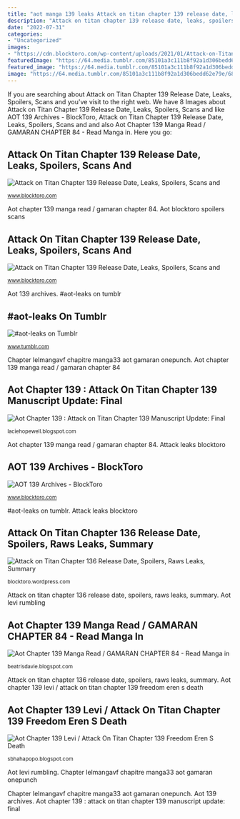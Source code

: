 ```yaml
---
title: "aot manga 139 leaks Attack on titan chapter 139 release date, leaks, spoilers, scans and"
description: "Attack on titan chapter 139 release date, leaks, spoilers, scans and"
date: "2022-07-31"
categories:
- "Uncategorized"
images:
- "https://cdn.blocktoro.com/wp-content/uploads/2021/01/Attack-on-Titan-Chapter-136-Release-Date-Spoilers-Raws-Leaks-Summary-and-Read-Manga-Online.jpg"
featuredImage: "https://64.media.tumblr.com/85101a3c111b8f92a1d306bedd62e79e/68da987f43fd36d6-04/s640x960/ebda9e98d321e005e879a34e6965a4fe4b2662e7.jpg"
featured_image: "https://64.media.tumblr.com/85101a3c111b8f92a1d306bedd62e79e/68da987f43fd36d6-04/s640x960/ebda9e98d321e005e879a34e6965a4fe4b2662e7.jpg"
image: "https://64.media.tumblr.com/85101a3c111b8f92a1d306bedd62e79e/68da987f43fd36d6-04/s640x960/ebda9e98d321e005e879a34e6965a4fe4b2662e7.jpg"
---
```


If you are searching about Attack on Titan Chapter 139 Release Date, Leaks, Spoilers, Scans and you've visit to the right web. We have 8 Images about Attack on Titan Chapter 139 Release Date, Leaks, Spoilers, Scans and like AOT 139 Archives - BlockToro, Attack on Titan Chapter 139 Release Date, Leaks, Spoilers, Scans and and also Aot Chapter 139 Manga Read / GAMARAN CHAPTER 84 - Read Manga in. Here you go:

## Attack On Titan Chapter 139 Release Date, Leaks, Spoilers, Scans And

![Attack on Titan Chapter 139 Release Date, Leaks, Spoilers, Scans and](https://cdn.blocktoro.com/wp-content/uploads/2021/01/Attack-on-Titan-Chapter-139-Release-Date-and-Read-Anime-Online.jpg "#aot-leaks on tumblr")

<small>www.blocktoro.com</small>

Aot chapter 139 manga read / gamaran chapter 84. Aot blocktoro spoilers scans

## Attack On Titan Chapter 139 Release Date, Leaks, Spoilers, Scans And

![Attack on Titan Chapter 139 Release Date, Leaks, Spoilers, Scans and](https://cdn.blocktoro.com/wp-content/uploads/2021/01/Attack-on-Titan-Chapter-139-Release-Date-Leaks-Spoilers-Scans-and-Read-Anime-Online-800x400.jpg "Aot blocktoro spoilers scans")

<small>www.blocktoro.com</small>

Aot 139 archives. #aot-leaks on tumblr

## #aot-leaks On Tumblr

![#aot-leaks on Tumblr](https://64.media.tumblr.com/85101a3c111b8f92a1d306bedd62e79e/68da987f43fd36d6-04/s640x960/ebda9e98d321e005e879a34e6965a4fe4b2662e7.jpg "#aot-leaks on tumblr")

<small>www.tumblr.com</small>

Chapter lelmangavf chapitre manga33 aot gamaran onepunch. Aot chapter 139 manga read / gamaran chapter 84

## Aot Chapter 139 : Attack On Titan Chapter 139 Manuscript Update: Final

![Aot Chapter 139 : Attack on Titan Chapter 139 Manuscript Update: Final](https://cdn.blocktoro.com/wp-content/uploads/2021/04/Attack-on-Titan-Chapter-139-Zekken-Summary-Spoilers-and-Leaks.jpeg "Rumbling yeager sortie shingeki spoilers blocktoro techgamy yaeger kompasiana kincir alasan")

<small>laciehopewell.blogspot.com</small>

Aot chapter 139 manga read / gamaran chapter 84. Attack leaks blocktoro

## AOT 139 Archives - BlockToro

![AOT 139 Archives - BlockToro](https://cdn.blocktoro.com/wp-content/uploads/2021/01/Attack-on-Titan-Chapter-139-Release-Date-Leaks-Spoilers-Scans-and-Read-Anime-Online-1200x900.jpg "Eren mikasa armin aot shingeki kyojin giganti chibi blocktoro trio attacco somoskudasai apocalittica amistad revelan titanes")

<small>www.blocktoro.com</small>

#aot-leaks on tumblr. Attack leaks blocktoro

## Attack On Titan Chapter 136 Release Date, Spoilers, Raws Leaks, Summary

![Attack on Titan Chapter 136 Release Date, Spoilers, Raws Leaks, Summary](https://cdn.blocktoro.com/wp-content/uploads/2021/01/Attack-on-Titan-Chapter-136-Release-Date-Spoilers-Raws-Leaks-Summary-and-Read-Manga-Online.jpg "Aot chapter 139 : attack on titan chapter 139 manuscript update: final")

<small>blocktoro.wordpress.com</small>

Attack on titan chapter 136 release date, spoilers, raws leaks, summary. Aot levi rumbling

## Aot Chapter 139 Manga Read / GAMARAN CHAPTER 84 - Read Manga In

![Aot Chapter 139 Manga Read / GAMARAN CHAPTER 84 - Read Manga in](https://www.manga33.com/d/file/p/2021/04-03/c26c176549023f1dfd4f7376f982c26e.jpg "Attack on titan chapter 139 release date, leaks, spoilers, scans and")

<small>beatrisdavie.blogspot.com</small>

Attack on titan chapter 136 release date, spoilers, raws leaks, summary. Aot chapter 139 levi / attack on titan chapter 139 freedom eren s death

## Aot Chapter 139 Levi / Attack On Titan Chapter 139 Freedom Eren S Death

![Aot Chapter 139 Levi / Attack On Titan Chapter 139 Freedom Eren S Death](https://i.ytimg.com/vi/CkZwdWlRa78/maxresdefault.jpg "#aot-leaks on tumblr")

<small>sbhahapopo.blogspot.com</small>

Aot levi rumbling. Chapter lelmangavf chapitre manga33 aot gamaran onepunch

Chapter lelmangavf chapitre manga33 aot gamaran onepunch. Aot 139 archives. Aot chapter 139 : attack on titan chapter 139 manuscript update: final

